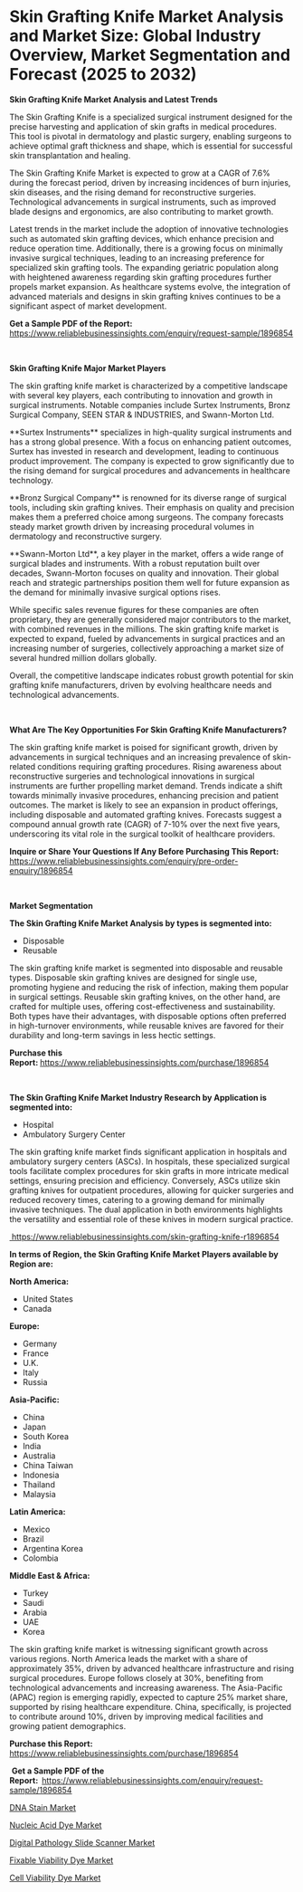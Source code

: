 <p><h1>Skin Grafting Knife Market Analysis and Market Size: Global Industry Overview, Market Segmentation and Forecast (2025 to 2032)</h1></p><p><strong>Skin Grafting Knife Market Analysis and Latest Trends</strong></p>
<p><p>The Skin Grafting Knife is a specialized surgical instrument designed for the precise harvesting and application of skin grafts in medical procedures. This tool is pivotal in dermatology and plastic surgery, enabling surgeons to achieve optimal graft thickness and shape, which is essential for successful skin transplantation and healing.</p><p>The Skin Grafting Knife Market is expected to grow at a CAGR of 7.6% during the forecast period, driven by increasing incidences of burn injuries, skin diseases, and the rising demand for reconstructive surgeries. Technological advancements in surgical instruments, such as improved blade designs and ergonomics, are also contributing to market growth. </p><p>Latest trends in the market include the adoption of innovative technologies such as automated skin grafting devices, which enhance precision and reduce operation time. Additionally, there is a growing focus on minimally invasive surgical techniques, leading to an increasing preference for specialized skin grafting tools. The expanding geriatric population along with heightened awareness regarding skin grafting procedures further propels market expansion. As healthcare systems evolve, the integration of advanced materials and designs in skin grafting knives continues to be a significant aspect of market development.</p></p>
<p><strong>Get a Sample PDF of the Report:&nbsp;</strong> <a href="https://www.reliablebusinessinsights.com/enquiry/request-sample/1896854?utm_campaign=112&utm_medium=2&utm_source=Github&utm_content=ia&utm_term=04032025&utm_id=skin-grafting-knife">https://www.reliablebusinessinsights.com/enquiry/request-sample/1896854</a></p>
<p>&nbsp;</p>
<p><strong>Skin Grafting Knife Major Market Players</strong></p>
<p><p>The skin grafting knife market is characterized by a competitive landscape with several key players, each contributing to innovation and growth in surgical instruments. Notable companies include Surtex Instruments, Bronz Surgical Company, SEEN STAR & INDUSTRIES, and Swann-Morton Ltd.</p><p>**Surtex Instruments** specializes in high-quality surgical instruments and has a strong global presence. With a focus on enhancing patient outcomes, Surtex has invested in research and development, leading to continuous product improvement. The company is expected to grow significantly due to the rising demand for surgical procedures and advancements in healthcare technology.</p><p>**Bronz Surgical Company** is renowned for its diverse range of surgical tools, including skin grafting knives. Their emphasis on quality and precision makes them a preferred choice among surgeons. The company forecasts steady market growth driven by increasing procedural volumes in dermatology and reconstructive surgery.</p><p>**Swann-Morton Ltd**, a key player in the market, offers a wide range of surgical blades and instruments. With a robust reputation built over decades, Swann-Morton focuses on quality and innovation. Their global reach and strategic partnerships position them well for future expansion as the demand for minimally invasive surgical options rises.</p><p>While specific sales revenue figures for these companies are often proprietary, they are generally considered major contributors to the market, with combined revenues in the millions. The skin grafting knife market is expected to expand, fueled by advancements in surgical practices and an increasing number of surgeries, collectively approaching a market size of several hundred million dollars globally.</p><p>Overall, the competitive landscape indicates robust growth potential for skin grafting knife manufacturers, driven by evolving healthcare needs and technological advancements.</p></p>
<p>&nbsp;</p>
<p><strong>What Are The Key Opportunities For Skin Grafting Knife Manufacturers?</strong></p>
<p><p>The skin grafting knife market is poised for significant growth, driven by advancements in surgical techniques and an increasing prevalence of skin-related conditions requiring grafting procedures. Rising awareness about reconstructive surgeries and technological innovations in surgical instruments are further propelling market demand. Trends indicate a shift towards minimally invasive procedures, enhancing precision and patient outcomes. The market is likely to see an expansion in product offerings, including disposable and automated grafting knives. Forecasts suggest a compound annual growth rate (CAGR) of 7-10% over the next five years, underscoring its vital role in the surgical toolkit of healthcare providers.</p></p>
<p><strong>Inquire or Share Your Questions If Any Before Purchasing This Report:</strong> <a href="https://www.reliablebusinessinsights.com/enquiry/pre-order-enquiry/1896854?utm_campaign=112&utm_medium=2&utm_source=Github&utm_content=ia&utm_term=04032025&utm_id=skin-grafting-knife">https://www.reliablebusinessinsights.com/enquiry/pre-order-enquiry/1896854</a></p>
<p>&nbsp;</p>
<p><strong>Market Segmentation</strong></p>
<p><strong>The Skin Grafting Knife Market Analysis by types is segmented into:</strong></p>
<p><ul><li>Disposable</li><li>Reusable</li></ul></p>
<p><p>The skin grafting knife market is segmented into disposable and reusable types. Disposable skin grafting knives are designed for single use, promoting hygiene and reducing the risk of infection, making them popular in surgical settings. Reusable skin grafting knives, on the other hand, are crafted for multiple uses, offering cost-effectiveness and sustainability. Both types have their advantages, with disposable options often preferred in high-turnover environments, while reusable knives are favored for their durability and long-term savings in less hectic settings.</p></p>
<p><strong>Purchase this Report:&nbsp;</strong><a href="https://www.reliablebusinessinsights.com/purchase/1896854?utm_campaign=112&utm_medium=2&utm_source=Github&utm_content=ia&utm_term=04032025&utm_id=skin-grafting-knife">https://www.reliablebusinessinsights.com/purchase/1896854</a></p>
<p>&nbsp;</p>
<p><strong>The Skin Grafting Knife Market Industry Research by Application is segmented into:</strong></p>
<p><ul><li>Hospital</li><li>Ambulatory Surgery Center</li></ul></p>
<p><p>The skin grafting knife market finds significant application in hospitals and ambulatory surgery centers (ASCs). In hospitals, these specialized surgical tools facilitate complex procedures for skin grafts in more intricate medical settings, ensuring precision and efficiency. Conversely, ASCs utilize skin grafting knives for outpatient procedures, allowing for quicker surgeries and reduced recovery times, catering to a growing demand for minimally invasive techniques. The dual application in both environments highlights the versatility and essential role of these knives in modern surgical practice.</p></p>
<p><a href="https://www.reliablebusinessinsights.com/skin-grafting-knife-r1896854?utm_campaign=112&utm_medium=2&utm_source=Github&utm_content=ia&utm_term=04032025&utm_id=skin-grafting-knife">&nbsp;https://www.reliablebusinessinsights.com/skin-grafting-knife-r1896854</a></p>
<p><strong>In terms of Region, the Skin Grafting Knife Market Players available by Region are:</strong></p>
<p>
    <p> <strong> North America: </strong>
        <ul>
            <li>United States</li>
            <li>Canada</li>
        </ul>
        </p> 
    <p> <strong> Europe: </strong>
        <ul>
            <li>Germany</li>
            <li>France</li>
            <li>U.K.</li>
            <li>Italy</li>
            <li>Russia</li>
        </ul>
        </p> 
    <p> <strong> Asia-Pacific: </strong>
        <ul>
            <li>China</li>
            <li>Japan</li>
            <li>South Korea</li>
            <li>India</li>
            <li>Australia</li>
            <li>China Taiwan</li>
            <li>Indonesia</li>
            <li>Thailand</li>
            <li>Malaysia</li>
        </ul>
        </p> 
    <p> <strong> Latin America: </strong>
        <ul>
            <li>Mexico</li>
            <li>Brazil</li>
            <li>Argentina Korea</li>
            <li>Colombia</li>
        </ul>
        </p> 
    <p> <strong> Middle East & Africa: </strong>
        <ul>
            <li>Turkey</li>
            <li>Saudi</li>
            <li>Arabia</li>
            <li>UAE</li>
            <li>Korea</li>
        </ul>
    </p>
    </p>
<p><p>The skin grafting knife market is witnessing significant growth across various regions. North America leads the market with a share of approximately 35%, driven by advanced healthcare infrastructure and rising surgical procedures. Europe follows closely at 30%, benefiting from technological advancements and increasing awareness. The Asia-Pacific (APAC) region is emerging rapidly, expected to capture 25% market share, supported by rising healthcare expenditure. China, specifically, is projected to contribute around 10%, driven by improving medical facilities and growing patient demographics.</p></p>
<p><strong>Purchase this Report: </strong><a href="https://www.reliablebusinessinsights.com/purchase/1896854?utm_campaign=112&utm_medium=2&utm_source=Github&utm_content=ia&utm_term=04032025&utm_id=skin-grafting-knife">https://www.reliablebusinessinsights.com/purchase/1896854</a></p>
<p>&nbsp;<strong>Get a Sample PDF of the Report:&nbsp;&nbsp;</strong><a href="https://www.reliablebusinessinsights.com/enquiry/request-sample/1896854?utm_campaign=112&utm_medium=2&utm_source=Github&utm_content=ia&utm_term=04032025&utm_id=skin-grafting-knife">https://www.reliablebusinessinsights.com/enquiry/request-sample/1896854</a></p>
<p><strong></strong></p>
<p><p><a href="https://github.com/laveeasaadrh/Market-Research-Report-List-1/blob/main/dna-stain-market.md?utm_campaign=112&utm_medium=2&utm_source=Github&utm_content=ia&utm_term=04032025&utm_id=skin-grafting-knife">DNA Stain Market</a></p><p><a href="https://github.com/swaftaenglem/Market-Research-Report-List-1/blob/main/nucleic-acid-dye-market.md?utm_campaign=112&utm_medium=2&utm_source=Github&utm_content=ia&utm_term=04032025&utm_id=skin-grafting-knife">Nucleic Acid Dye Market</a></p><p><a href="https://github.com/porstgowinjq/Market-Research-Report-List-1/blob/main/digital-pathology-slide-scanner-market.md?utm_campaign=112&utm_medium=2&utm_source=Github&utm_content=ia&utm_term=04032025&utm_id=skin-grafting-knife">Digital Pathology Slide Scanner Market</a></p><p><a href="https://github.com/gassmkalay/Market-Research-Report-List-1/blob/main/fixable-viability-dye-market.md?utm_campaign=112&utm_medium=2&utm_source=Github&utm_content=ia&utm_term=04032025&utm_id=skin-grafting-knife">Fixable Viability Dye Market</a></p><p><a href="https://github.com/blauetrelawz/Market-Research-Report-List-1/blob/main/cell-viability-dye-market.md?utm_campaign=112&utm_medium=2&utm_source=Github&utm_content=ia&utm_term=04032025&utm_id=skin-grafting-knife">Cell Viability Dye Market</a></p></p>